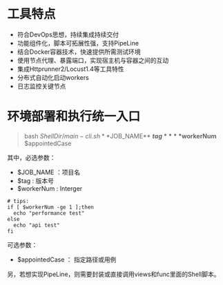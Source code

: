 # 工具特点
* 符合DevOps思想，持续集成持续交付
* 功能组件化，脚本可拓展性强，支持PipeLine
* 结合Docker容器技术，快速提供所需测试环境
* 使用节点代理、暴露端口，实现宿主机与容器之间的互动
* 集成Httprunner2/Locust1.4等工具特性
* 分布式自动化启动workers
* 日志监控关键节点


# 环境部署和执行统一入口
> bash ${ShellDir}/main-cli.sh **$JOB_NAME** **$tag** **$workerNum** $appointedCase

其中，必选参数：
* $JOB_NAME ：项目名 
* $tag : 版本号
* $workerNum : Interger
```
# tips:
if [ $workerNum -ge 1 ];then
  echo "performance test"
else
  echo "api test"
fi
```

可选参数：
* $appointedCase ： 指定路径或用例

另，若想实现PipeLine，则需要封装或直接调用views和func里面的Shell脚本。
